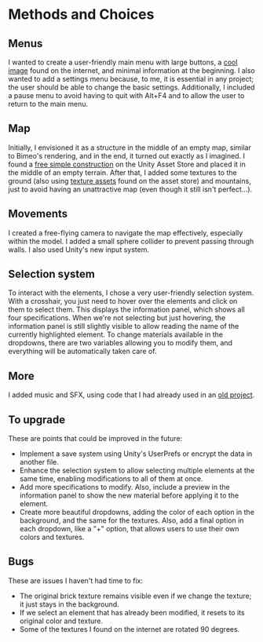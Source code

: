 # Methods and Choices

## Menus
I wanted to create a user-friendly main menu with large buttons, a [cool image](https://fr.freepik.com/photos-gratuite/concept-architecture-copyspace-gauche_2369069.htm#query=reconstruction%20a%20resolution%208k&position=35&from_view=keyword&track=ais_user&uuid=99378784-87cc-48b6-8b22-fe8c988e216a) found on the internet, and minimal information at the beginning. I also wanted to add a settings menu because, to me, it is essential in any project; the user should be able to change the basic settings. Additionally, I included a pause menu to avoid having to quit with Alt+F4 and to allow the user to return to the main menu.

## Map
Initially, I envisioned it as a structure in the middle of an empty map, similar to Bimeo's rendering, and in the end, it turned out exactly as I imagined. I found a [free simple construction](https://assetstore.unity.com/packages/3d/environments/urban/modular-abandoned-slaughterhouse-lite-58082) on the Unity Asset Store and placed it in the middle of an empty terrain. After that, I added some textures to the ground (also using [texture assets](https://assetstore.unity.com/packages/2d/textures-materials/world-materials-free-150182) found on the asset store) and mountains, just to avoid having an unattractive map (even though it still isn't perfect...).

## Movements

I created a free-flying camera to navigate the map effectively, especially within the model. I added a small sphere collider to prevent passing through walls. I also used Unity's new input system.

## Selection system
To interact with the elements, I chose a very user-friendly selection system. With a crosshair, you just need to hover over the elements and click on them to select them. This displays the information panel, which shows all four specifications. When we're not selecting but just hovering, the information panel is still slightly visible to allow reading the name of the currently highlighted element. To change materials available in the dropdowns, there are two variables allowing you to modify them, and everything will be automatically taken care of.

## More
I added music and SFX, using code that I had already used in an [old project](https://github.com/MaxenceGuidezCollege/AEON/).

## To upgrade
These are points that could be improved in the future:
- Implement a save system using Unity's UserPrefs or encrypt the data in another file.
- Enhance the selection system to allow selecting multiple elements at the same time, enabling modifications to all of them at once.
- Add more specifications to modify. Also, include a preview in the information panel to show the new material before applying it to the element.
- Create more beautiful dropdowns, adding the color of each option in the background, and the same for the textures. Also, add a final option in each dropdown, like a "+" option, that allows users to use their own colors and textures.

## Bugs
These are issues I haven't had time to fix:
- The original brick texture remains visible even if we change the texture; it just stays in the background.
- If we select an element that has already been modified, it resets to its original color and texture.
- Some of the textures I found on the internet are rotated 90 degrees.